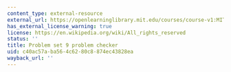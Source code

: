 ```yaml
---
content_type: external-resource
external_url: https://openlearninglibrary.mit.edu/courses/course-v1:MITx+18.05r_10+2022_Summer/courseware/week10/ps9/2?activate_block_id=block-v1%3AMITx%2B18.05r_10%2B2022_Summer%2Btype%40vertical%2Bblock%40ps9-checkvertical
has_external_license_warning: true
license: https://en.wikipedia.org/wiki/All_rights_reserved
status: ''
title: Problem set 9 problem checker
uid: c40ac57a-ba56-4c62-80c8-874ec43828ea
wayback_url: ''
---
```

